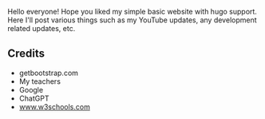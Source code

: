 Hello everyone! Hope you liked my simple basic website with hugo support. Here I'll post various things
such as my YouTube updates, any development related updates, etc.

## Credits
* getbootstrap.com
* My teachers
* Google 
* ChatGPT
* www.w3schools.com